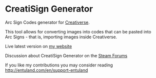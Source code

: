 # CreatiSign Generator
Arc Sign Codes generator for [Creativerse](https://store.steampowered.com/app/280790/Creativerse/).

This tool allows for converting images into codes that can be pasted into Arc Signs - that is, importing images inside Creativerse.

Live latest version on [my website](http://entuland.com/creatisign)

Discussion about CreatiSign Generator on the [Steam Forums](https://steamcommunity.com/app/280790/discussions/3/1479857071263583178/)

If you like my contributions you may consider reading http://entuland.com/en/support-entuland
